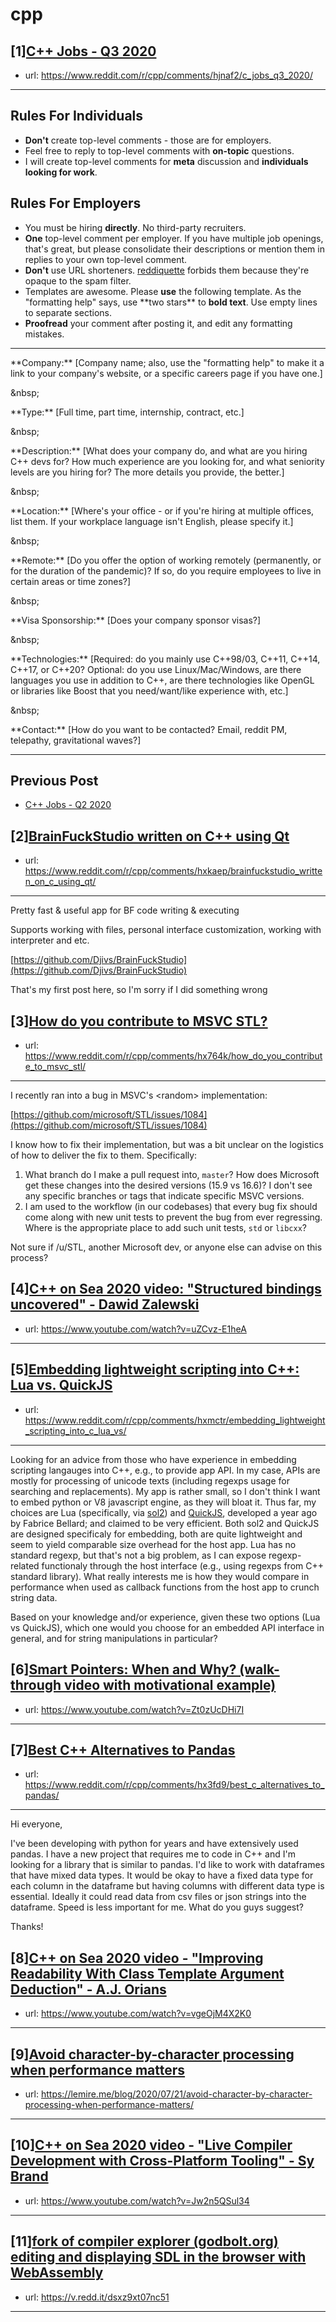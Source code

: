 # cpp
## [1][C++ Jobs - Q3 2020](https://www.reddit.com/r/cpp/comments/hjnaf2/c_jobs_q3_2020/)
- url: https://www.reddit.com/r/cpp/comments/hjnaf2/c_jobs_q3_2020/
---
Rules For Individuals
---------------------

* **Don't** create top-level comments - those are for employers.
* Feel free to reply to top-level comments with **on-topic** questions.
* I will create top-level comments for **meta** discussion and **individuals looking for work**.

Rules For Employers
---------------------

* You must be hiring **directly**. No third-party recruiters.
* **One** top-level comment per employer. If you have multiple job openings, that's great, but please consolidate their descriptions or mention them in replies to your own top-level comment.
* **Don't** use URL shorteners. [reddiquette](https://www.reddithelp.com/en/categories/reddit-101/reddit-basics/reddiquette) forbids them because they're opaque to the spam filter.
* Templates are awesome. Please **use** the following template. As the "formatting help" says, use \*\*two stars\*\* to **bold text**. Use empty lines to separate sections.
* **Proofread** your comment after posting it, and edit any formatting mistakes.

---

\*\*Company:\*\* [Company name; also, use the "formatting help" to make it a link to your company's website, or a specific careers page if you have one.]

&amp;nbsp;

\*\*Type:\*\* [Full time, part time, internship, contract, etc.]

&amp;nbsp;

\*\*Description:\*\* [What does your company do, and what are you hiring C++ devs for? How much experience are you looking for, and what seniority levels are you hiring for? The more details you provide, the better.]

&amp;nbsp;

\*\*Location:\*\* [Where's your office - or if you're hiring at multiple offices, list them. If your workplace language isn't English, please specify it.]

&amp;nbsp;

\*\*Remote:\*\* [Do you offer the option of working remotely (permanently, or for the duration of the pandemic)? If so, do you require employees to live in certain areas or time zones?]

&amp;nbsp;

\*\*Visa Sponsorship:\*\* [Does your company sponsor visas?]

&amp;nbsp;

\*\*Technologies:\*\* [Required: do you mainly use C++98/03, C++11, C++14, C++17, or C++20? Optional: do you use Linux/Mac/Windows, are there languages you use in addition to C++, are there technologies like OpenGL or libraries like Boost that you need/want/like experience with, etc.]

&amp;nbsp;

\*\*Contact:\*\* [How do you want to be contacted? Email, reddit PM, telepathy, gravitational waves?]

---

Previous Post
--------------

* [C++ Jobs - Q2 2020](https://www.reddit.com/r/cpp/comments/ft77lv/c_jobs_q2_2020/)
## [2][BrainFuckStudio written on C++ using Qt](https://www.reddit.com/r/cpp/comments/hxkaep/brainfuckstudio_written_on_c_using_qt/)
- url: https://www.reddit.com/r/cpp/comments/hxkaep/brainfuckstudio_written_on_c_using_qt/
---
Pretty fast &amp; useful app for BF code writing &amp; executing

Supports working with files, personal interface customization, working with interpreter and etc.

[https://github.com/Djivs/BrainFuckStudio](https://github.com/Djivs/BrainFuckStudio)

That's my first post here, so I'm sorry if I did something wrong
## [3][How do you contribute to MSVC STL?](https://www.reddit.com/r/cpp/comments/hx764k/how_do_you_contribute_to_msvc_stl/)
- url: https://www.reddit.com/r/cpp/comments/hx764k/how_do_you_contribute_to_msvc_stl/
---
I recently ran into a bug in MSVC's &lt;random&gt; implementation:

[https://github.com/microsoft/STL/issues/1084](https://github.com/microsoft/STL/issues/1084)

I know how to fix their implementation, but was a bit unclear on the logistics of how to deliver the fix to them. Specifically:

1. What branch do I make a pull request into, `master`? How does Microsoft get these changes into the desired versions (15.9 vs 16.6)? I don't see any specific branches or tags that indicate specific MSVC versions.
2. I am used to the workflow (in our codebases) that every bug fix should come along with new unit tests to prevent the bug from ever regressing. Where is the appropriate place to add such unit tests, `std` or `libcxx`?

Not sure if /u/STL, another Microsoft dev, or anyone else can advise on this process?
## [4][C++ on Sea 2020 video: "Structured bindings uncovered" - Dawid Zalewski](https://www.reddit.com/r/cpp/comments/hxmhsj/c_on_sea_2020_video_structured_bindings_uncovered/)
- url: https://www.youtube.com/watch?v=uZCvz-E1heA
---

## [5][Embedding lightweight scripting into C++: Lua vs. QuickJS](https://www.reddit.com/r/cpp/comments/hxmctr/embedding_lightweight_scripting_into_c_lua_vs/)
- url: https://www.reddit.com/r/cpp/comments/hxmctr/embedding_lightweight_scripting_into_c_lua_vs/
---
Looking for an advice from those who have experience in embedding scripting langauges into C++, e.g., to provide app API. In my case, APIs are mostly for processing of unicode texts (including regexps usage for searching and replacements). My app is rather small, so I don't think I want to embed python or V8 javascript engine, as they will bloat it. Thus far, my choices are Lua (specifically, via [sol2](https://github.com/ThePhD/sol2)) and [QuickJS](https://bellard.org/quickjs/), developed a year ago by Fabrice Bellard; and claimed to be very efficient. Both sol2 and QuickJS are designed specificaly for embedding, both are quite lightweight and seem to yield comparable size overhead for the host app. Lua has no standard regexp, but that's not a big problem, as I can expose regexp-related functionaly through the host interface (e.g., using regexps from C++ standard library). What really interests me is how they would compare in performance when used as callback functions from the host app to crunch string data.

Based on your knowledge and/or experience, given these two options (Lua vs QuickJS), which one would you choose for an embedded API interface in general, and for string manipulations in particular?
## [6][Smart Pointers: When and Why? (walk-through video with motivational example)](https://www.reddit.com/r/cpp/comments/hwyhc8/smart_pointers_when_and_why_walkthrough_video/)
- url: https://www.youtube.com/watch?v=Zt0zUcDHi7I
---

## [7][Best C++ Alternatives to Pandas](https://www.reddit.com/r/cpp/comments/hx3fd9/best_c_alternatives_to_pandas/)
- url: https://www.reddit.com/r/cpp/comments/hx3fd9/best_c_alternatives_to_pandas/
---
Hi everyone,

I've been developing with python for years and have extensively used pandas.  I have a new project that requires me to code in C++ and I'm looking for a library that is similar to pandas.  I'd like to work with dataframes that have mixed data types.  It would be okay to have a fixed data type for each column in the dataframe but having columns with different data type is essential.  Ideally it could read data from csv files or json strings into the dataframe.  Speed is less important for me.  What do you guys suggest?  


Thanks!
## [8][C++ on Sea 2020 video - "Improving Readability With Class Template Argument Deduction" - A.J. Orians](https://www.reddit.com/r/cpp/comments/hx96c1/c_on_sea_2020_video_improving_readability_with/)
- url: https://www.youtube.com/watch?v=vgeOjM4X2K0
---

## [9][Avoid character-by-character processing when performance matters](https://www.reddit.com/r/cpp/comments/hx0o1g/avoid_characterbycharacter_processing_when/)
- url: https://lemire.me/blog/2020/07/21/avoid-character-by-character-processing-when-performance-matters/
---

## [10][C++ on Sea 2020 video - "Live Compiler Development with Cross-Platform Tooling" - Sy Brand](https://www.reddit.com/r/cpp/comments/hwyrh2/c_on_sea_2020_video_live_compiler_development/)
- url: https://www.youtube.com/watch?v=Jw2n5QSul34
---

## [11][fork of compiler explorer (godbolt.org) editing and displaying SDL in the browser with WebAssembly](https://www.reddit.com/r/cpp/comments/hwk1se/fork_of_compiler_explorer_godboltorg_editing_and/)
- url: https://v.redd.it/dsxz9xt07nc51
---

